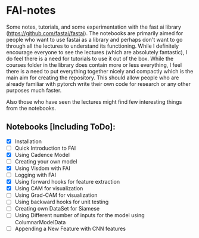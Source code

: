 # FAI-notes
Some notes, tutorials, and some experimentation with the fast ai library (https://github.com/fastai/fastai). The notebooks are primarily aimed for people who want to use fastai as a library and perhaps don't want to go through all the lectures to understand its functioning. While I definitely encourage everyone to see the lectures (which are absolutely fantastic), I do feel there is a need for tutorials to use it out of the box. While the courses folder in the library does contain more or less everything, I feel there is a need to put everything together nicely and compactly which is the main aim for creating the repository. This should allow people who are already familiar with pytorch write their own code for research or any other purposes much faster.

Also those who have seen the lectures might find few interesting things from the notebooks.

## Notebooks [Including ToDo]:
- [x] Installation
- [ ] Quick Introduction to FAI
- [x] Using Cadence Model
- [ ] Creating your own model
- [x] Using Visdom with FAI
- [ ] Logging with FAI
- [x] Using forward hooks for feature extraction
- [x] Using CAM for visualization
- [ ] Using Grad-CAM for visualization
- [ ] Using backward hooks for unit testing
- [ ] Creating own DataSet for Siamese
- [ ] Using Different number of inputs for the model using ColumnarModelData
- [ ] Appending a New Feature with CNN features
